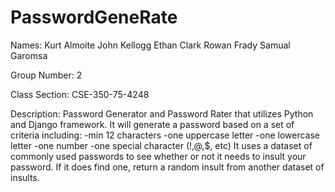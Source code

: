 # PasswordGeneRate
Names:
Kurt Almoite
John Kellogg
Ethan Clark
Rowan Frady
Samual Garomsa

Group Number: 2

Class Section:
CSE-350-75-4248

Description:
Password Generator and Password Rater that utilizes Python and Django framework. It will generate a password based on a set of criteria including:
-min 12 characters
-one uppercase letter
-one lowercase letter
-one number
-one special character (!,@,$, etc) 
It uses a dataset of commonly used passwords to see whether or not it needs to insult your password. If it does find one, return a random insult from another dataset of insults.
